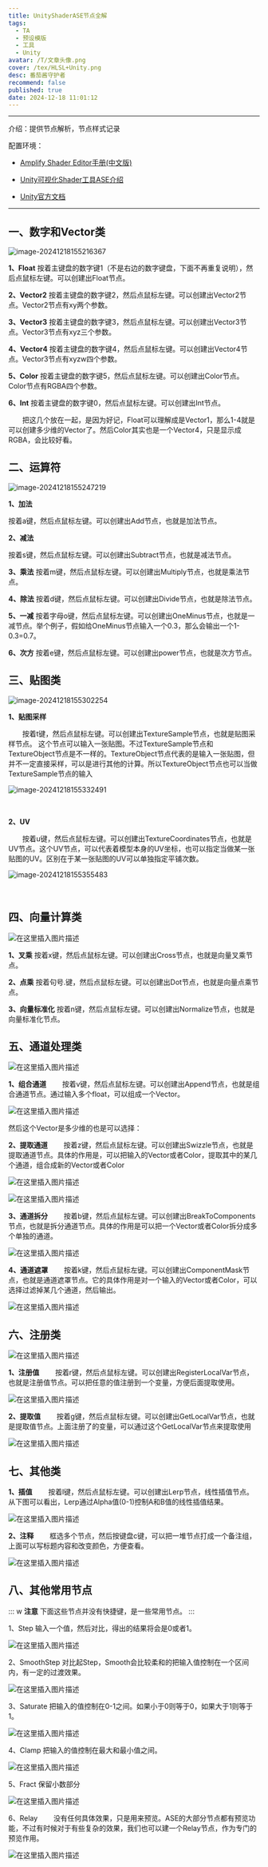```yaml
---
title: UnityShaderASE节点全解
tags:
  - TA
  - 预设模版
  - 工具
  - Unity
avatar: /T/文章头像.png
cover: /tex/HLSL+Unity.png
desc: 番茄酱守护者
recommend: false
published: true
date: 2024-12-18 11:01:12
---
```


---

介绍：提供节点解析，节点样式记录



配置环境：

- [Amplify Shader Editor手册(中文版)](https://blog.csdn.net/DebuggerPrisonBreak/article/details/85863719)
- [Unity可视化Shader工具ASE介绍](https://blog.csdn.net/liweizhao/article/details/133780486)

- [Unity官方文档](https://docs.unity.cn/cn/2022.3/Manual/SL-PropertiesInPrograms.html)

---

## 一、数字和Vector类

 ![image-20241218155216367](/Blog/2024-12/image-20241218155216367.png)

**1、Float**
按着主键盘的数字键1（不是右边的数字键盘，下面不再重复说明），然后点鼠标左键。可以创建出Float节点。

**2、Vector2**
按着主键盘的数字键2，然后点鼠标左键。可以创建出Vector2节点。Vector2节点有xy两个参数。

**3、Vector3**
按着主键盘的数字键3，然后点鼠标左键。可以创建出Vector3节点。Vector3节点有xyz三个参数。

**4、Vector4**
按着主键盘的数字键4，然后点鼠标左键。可以创建出Vector4节点。Vector3节点有xyzw四个参数。

**5、Color**
按着主键盘的数字键5，然后点鼠标左键。可以创建出Color节点。Color节点有RGBA四个参数。

**6、Int**
按着主键盘的数字键0，然后点鼠标左键。可以创建出Int节点。

  把这几个放在一起，是因为好记，Float可以理解成是Vector1，那么1-4就是可以创建多少维的Vector了。然后Color其实也是一个Vector4，只是显示成RGBA，会比较好看。

## 二、运算符

![image-20241218155247219](/Blog/2024-12/image-20241218155247219.png)

**1、加法**

按着a键，然后点鼠标左键。可以创建出Add节点，也就是加法节点。

**2、减法**

按着s键，然后点鼠标左键。可以创建出Subtract节点，也就是减法节点。

**3、乘法**
按着m键，然后点鼠标左键。可以创建出Multiply节点，也就是乘法节点。

**4、除法**
按着d键，然后点鼠标左键。可以创建出Divide节点，也就是除法节点。

**5、一减**
按着字母o键，然后点鼠标左键。可以创建出OneMinus节点，也就是一减节点。举个例子，假如给OneMinus节点输入一个0.3，那么会输出一个1-0.3=0.7。

**6、次方**
按着e键，然后点鼠标左键。可以创建出power节点，也就是次方节点。

## 三、贴图类

![image-20241218155302254](/Blog/2024-12/image-20241218155302254.png)

**1、贴图采样**

  按着t键，然后点鼠标左键。可以创建出TextureSample节点，也就是贴图采样节点。 这个节点可以输入一张贴图。不过TextureSample节点和TextureObject节点是不一样的。TextureObject节点代表的是输入一张贴图，但并不一定直接采样，可以是进行其他的计算。所以TextureObject节点也可以当做TextureSample节点的输入

![image-20241218155332491](/Blog/2024-12/image-20241218155332491.png)

<br>

**2、UV**

  按着u键，然后点鼠标左键。可以创建出TextureCoordinates节点，也就是UV节点。这个UV节点，可以代表着模型本身的UV坐标，也可以指定当做某一张贴图的UV。区别在于某一张贴图的UV可以单独指定平铺次数。

![image-20241218155355483](/Blog/2024-12/image-20241218155355483.png)

<br>

## 四、向量计算类

![在这里插入图片描述](/Blog/2024-12/318276353b2a2dda557d662d1b5b5324.png)

**1、叉乘**
按着x键，然后点鼠标左键。可以创建出Cross节点，也就是向量叉乘节点。

**2、点乘**
按着句号.键，然后点鼠标左键。可以创建出Dot节点，也就是向量点乘节点。

**3、向量标准化**
按着n键，然后点鼠标左键。可以创建出Normalize节点，也就是向量标准化节点。

## 五、通道处理类

![在这里插入图片描述](/Blog/2024-12/37426e339876edebd1a0af9b9d377835.png)

**1、组合通道**
  按着v键，然后点鼠标左键。可以创建出Append节点，也就是组合通道节点。通过输入多个float，可以组成一个Vector。

![在这里插入图片描述](/Blog/2024-12/98e5940e5acdf4a8213f528637b8f8ad.png)


然后这个Vector是多少维的也是可以选择：

**2、提取通道**
  按着z键，然后点鼠标左键。可以创建出Swizzle节点，也就是提取通道节点。具体的作用是，可以把输入的Vector或者Color，提取其中的某几个通道，组合成新的Vector或者Color

![在这里插入图片描述](/Blog/2024-12/ef4d9d800eed1722ad29b2db0b7888b7.png)

![在这里插入图片描述](/Blog/2024-12/0d29f3774ac32d19379e25fda3af0474.png)

**3、通道拆分**
  按着b键，然后点鼠标左键。可以创建出BreakToComponents节点，也就是拆分通道节点。具体的作用是可以把一个Vector或者Color拆分成多个单独的通道。

![在这里插入图片描述](/Blog/2024-12/ed7325d6d4a2b855b3302fafd7534eeb.png)

**4、通道遮罩**
  按着k键，然后点鼠标左键。可以创建出ComponentMask节点，也就是通道遮罩节点。它的具体作用是对一个输入的Vector或者Color，可以选择过滤掉某几个通道，然后输出。

![在这里插入图片描述](/Blog/2024-12/914eebb42106b70fbc0ba31d408a73d6.png)

## 六、注册类

![在这里插入图片描述](/Blog/2024-12/58458f5a1dd89c67a94238e0eb8155f8.png)

**1、注册值**
  按着r键，然后点鼠标左键。可以创建出RegisterLocalVar节点，也就是注册值节点。可以把任意的值注册到一个变量，方便后面提取使用。

![在这里插入图片描述](/Blog/2024-12/37f98fcbf67ee899b4d72c23c647ff65.png)

**2、提取值**
  按着g键，然后点鼠标左键。可以创建出GetLocalVar节点，也就是提取值节点。上面注册了的变量，可以通过这个GetLocalVar节点来提取使用

![在这里插入图片描述](/Blog/2024-12/d9cb292a95cf3906f512b41c74842cd7.png)

## 七、其他类

**1、插值**
  按着l键，然后点鼠标左键。可以创建出Lerp节点，线性插值节点。从下图可以看出，Lerp通过Alpha值(0-1)控制A和B值的线性插值结果。

![在这里插入图片描述](/Blog/2024-12/bd43cc1259052b390b2147cd0b1051f3.png)

**2、注释**
  框选多个节点，然后按键盘c键，可以把一堆节点打成一个备注组，上面可以写标题内容和改变颜色，方便查看。

![在这里插入图片描述](/Blog/2024-12/65cdb4af06dad3ee858af4ee98a51a16.png)

## 八、其他常用节点

::: w
**注意**
下面这些节点并没有快捷键，是一些常用节点。
:::

1、Step
输入一个值，然后对比，得出的结果将会是0或者1。

![在这里插入图片描述](/Blog/2024-12/d64f3eaca8e0d72fb410c83d8e6febc9.png)

2、SmoothStep
对比起Step，Smooth会比较柔和的把输入值控制在一个区间内，有一定的过渡效果。

![在这里插入图片描述](/Blog/2024-12/abb9e403bd8b90df8018df444607a6b4.png)

3、Saturate
把输入的值控制在0-1之间。如果小于0则等于0，如果大于1则等于1。

![在这里插入图片描述](/Blog/2024-12/172784c6420b4f505e8f9d1976c70c00.png)

4、Clamp
把输入的值控制在最大和最小值之间。

![在这里插入图片描述](/Blog/2024-12/fe87dceee47661dd59a4008120bcdd2f.png)

5、Fract
保留小数部分

![在这里插入图片描述](/Blog/2024-12/140211eee9ec8f87c7b9129c25c81650.png)

6、Relay
  没有任何具体效果，只是用来预览。ASE的大部分节点都有预览功能，不过有时候对于有些复杂的效果，我们也可以建一个Relay节点，作为专门的预览作用。

![在这里插入图片描述](/Blog/2024-12/e301f6f7b8622bb55b1edf17c080e144.png)

